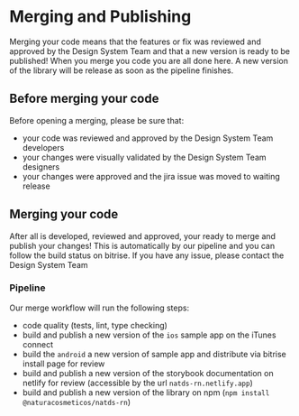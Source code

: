 # Merging and Publishing

Merging your code means that the features or fix was reviewed and approved by the Design System Team and that a new version is ready to be published!
When you merge you code you are all done here. A new version of the library will be release as soon as the pipeline finishes.

## Before merging your code

Before opening a merging, please be sure that:

- your code was reviewed and approved by the Design System Team developers
- your changes were visually validated by the Design System Team designers
- your changes were approved and the jira issue was moved to waiting release

## Merging your code

After all is developed, reviewed and approved, your ready to merge and publish your changes!
This is automatically by our pipeline and you can follow the build status on bitrise.
If you have any issue, please contact the Design System Team

### Pipeline

Our merge workflow will run the following steps:

- code quality (tests, lint, type checking)
- build and publish a new version of the `ios` sample app on the iTunes connect
- build the `android` a new version of sample app and distribute via bitrise install page for review
- build and publish a new version of the storybook documentation on netlify for review (accessible by the url `natds-rn.netlify.app`)
- build and publish a new version of the library on npm (`npm install @naturacosmeticos/natds-rn`)
